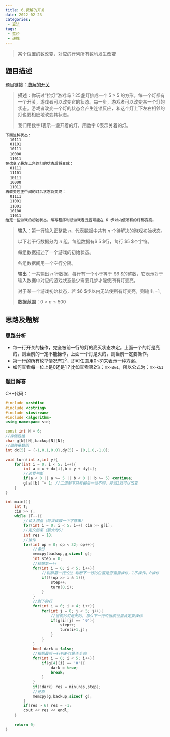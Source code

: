 ```yaml
---
title: 6.费解的开关
date: 2022-02-23
categories:
 - 算法
tags:
 - 蓝桥
 - 递推
---
```


> 某个位置的数改变，对应的行列所有数均发生改变

<!-- more -->

## 题目描述

题目链接：[费解的开关](https://www.acwing.com/problem/content/97/)

> **描述**：你玩过“拉灯”游戏吗？$25$盏灯排成一个 $5×5$ 的方形。每一个灯都有一个开关，游戏者可以改变它的状态。每一步，游戏者可以改变某一个灯的状态。游戏者改变一个灯的状态会产生连锁反应，和这个灯上下左右相邻的灯也要相应地改变其状态。
>
> 我们用数字$1$表示一盏开着的灯，用数字 $0$表示关着的灯。

```html
下面这种状态:
  10111
  01101
  10111
  10000
  11011
在改变了最左上角的灯的状态后将变成：
  01111
  11101
  10111
  10000
  11011
再改变它正中间的灯后状态将变成：
  01111
  11001
  11001
  10100
  11011
给定一些游戏的初始状态，编写程序判断游戏者是否可能在 6 步以内使所有的灯都变亮。
```

> **输入**：第一行输入正整数 $n$，代表数据中共有 $n$ 个待解决的游戏初始状态。  
>
> 以下若干行数据分为 $n$ 组，每组数据有$ 5 $行，每行 $5 $个字符。  
>
> 每组数据描述了一个游戏的初始状态。
>
> 各组数据间用一个空行分隔。
>
> **输出**：一共输出 $n$ 行数据，每行有一个小于等于 $6 $的整数，它表示对于输入数据中对应的游戏状态最少需要几步才能使所有灯变亮。
>
> 对于某一个游戏初始状态，若 $6 $步以内无法使所有灯变亮，则输出 $−1$。
>
> **数据范围**：$0 < n \leq 500$

## 思路及题解

### 思路分析

- 每一行开关的操作，完全被前一行的灯的亮灭状态决定。上面一个的灯是亮的，则当前的一定不能操作，上面一个灯是灭的，则当前一定要操作。
- 第一行的所有枚举情况有$2^5$，即可任意用$0$~$31$来表示一种方案。
- 如何查看每一位上是$0$还是$1$？比如查看第$2$位：`m>>2&1`，所以公式为：`m>>k&1`

### 题目解答

C++代码：

```cpp
#include <cstdio>
#include <cstring>
#include <iostream>
#include <algorithm>
using namespace std;

const int N = 6;
//存储数组
char g[N][N],backup[N][N];
//偏移量数组
int dx[5] = {-1,0,1,0,0},dy[5] = {0,1,0,-1,0};

void turn(int x,int y){
    for(int i = 0; i < 5; i++){
        int a = x + dx[i],b = y + dy[i];
        //边界判断
        if(a < 0 || a >= 5 || b < 0 || b >= 5) continue;
        g[a][b] ^= 1; //二进制下只有最后一位不同，异或1就可以改变
    }
}

int main(){
    int T;
    cin >> T;
    while (T--){
        //读入棋盘（每次读取一个字符串）
        for(int i = 0; i < 5; i++) cin >> g[i];
        //定义结果（最大为6）
        int res = 10;
        //操作
        for(int op = 0; op < 32; op++){
            //备份
            memcpy(backup,g,sizeof g);
            int step = 0;
            //枚举第一行
            for(int i = 0; i < 5; i++){
                //判断第一行的位 判断下一行的位置是否需要操作，1不操作，0操作
                if(!(op >> i & 1)){
                    step++;
                    turn(0,i);
                }
            }
            //剩下的行
            for(int i = 0; i < 4; i++){
                for(int j = 0; j < 5; j++){
                    //当前的灯是灭的，那么下一行的当前位置肯定要操作
                    if(g[i][j] == '0'){
                        step++;
                        turn(i+1,j);
                    }
                }
            }
            bool dark = false;
            //根据最后一行判断灯是否全亮
            for(int i = 0; i < 5; i++){
                if(g[4][i] == '0'){
                    dark = true;
                    break;
                }
            }
            if(!dark) res = min(res,step);
            //还原
            memcpy(g,backup,sizeof g);
        }
        if(res > 6) res = -1;
        cout << res << endl;
    }
    
    return 0;
}
```
